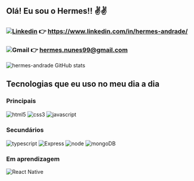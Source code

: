##  Olá! Eu sou o Hermes!! ✌️✌️

### [![Linkedin](https://img.shields.io/badge/LinkedIn-0077B5?style=for-the-badge&logo=linkedin&logoColor=white)](https://www.linkedin.com/in/hermes-andrade/)     👉   https://www.linkedin.com/in/hermes-andrade/

### ![Gmail](https://img.shields.io/badge/Gmail-D14836?style=for-the-badge&logo=gmail&logoColor=white)     👉    hermes.nunes99@gmail.com


![hermes-andrade GitHub stats](https://github-readme-stats.vercel.app/api?username=hermes-andrade&show_icons=true&theme=highcontrast)

## Tecnologias que eu uso no meu dia a dia

### Principais
<div style="display: inline_block">
 <img align="center" alt="html5" src="https://img.shields.io/badge/HTML5-E34F26?style=for-the-badge&logo=html5&logoColor=white"/>  <img align="center" alt="css3" src="https://img.shields.io/badge/CSS3-1572B6?style=for-the-badge&logo=css3&logoColor=white"/>  <img align="center" alt="javascript" src="https://img.shields.io/badge/JavaScript-323330?style=for-the-badge&logo=javascript&logoColor=F7DF1E"/>
</div>

### Secundários
<div style="display: inline_block">
 <img align="center" alt="typescript" src="https://img.shields.io/badge/TypeScript-007ACC?style=for-the-badge&logo=typescript&logoColor=white"/>  <img align ="center" alt="Express" src="https://img.shields.io/badge/Express.js-404D59?style=for-the-badge"/>  <img align="center" alt="node" src="https://img.shields.io/badge/Node.js-43853D?style=for-the-badge&logo=node.js&logoColor=white"/>  <img align="center" alt="mongoDB" src="https://img.shields.io/badge/MongoDB-4EA94B?style=for-the-badge&logo=mongodb&logoColor=white"/>
</div>

### Em aprendizagem
<div style="display: inline_block">
  <img align="center" alt="React Native" src="https://img.shields.io/badge/React_Native-20232A?style=for-the-badge&logo=react&logoColor=61DAFB"/>
</div>
